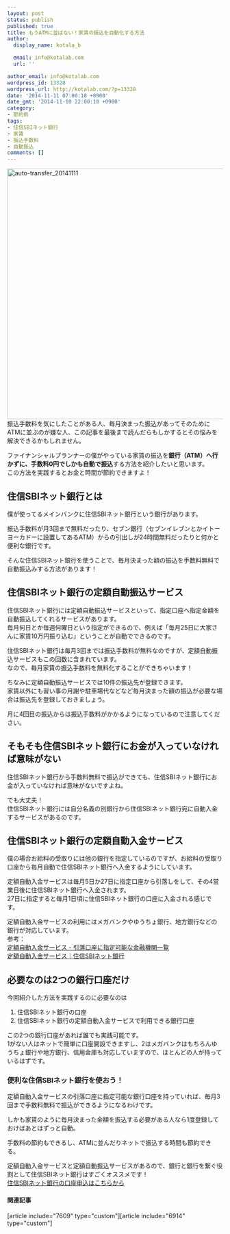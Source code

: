 ```yaml
---
layout: post
status: publish
published: true
title: もうATMに並ばない！家賃の振込を自動化する方法
author:
  display_name: kotala_b

  email: info@kotalab.com
  url: ''

author_email: info@kotalab.com
wordpress_id: 13328
wordpress_url: http://kotalab.com/?p=13328
date: '2014-11-11 07:00:18 +0900'
date_gmt: '2014-11-10 22:00:18 +0900'
category:
- 節約術
tags:
- 住信SBIネット銀行
- 家賃
- 振込手数料
- 自動振込
comments: []
---
```

<p><img src="http://kotalab.com/wp-content/uploads/auto-transfer_20141111-780x585.jpg" alt="auto-transfer_20141111" width="780" height="585" class="aligncenter size-large wp-image-13590" /><br />
振込手数料を気にしたことがある人、毎月決まった振込があってそのためにATMに並ぶのが嫌な人、この記事を最後まで読んだらもしかするとその悩みを解決できるかもしれません。</p>
<p>ファイナンシャルプランナーの僕がやっている家賃の振込を<strong>銀行（ATM）へ行かずに、手数料0円でしかも自動で振込</strong>する方法を紹介したいと思います。<br />
この方法を実践するとお金と時間が節約できますよ！<br />
<!--more--></p>
<h2>住信SBIネット銀行とは</h2>
<p>僕が使ってるメインバンクに住信SBIネット銀行という銀行があります。</p>
<p>振込手数料が月3回まで無料だったり、セブン銀行（セブンイレブンとかイトーヨーカドーに設置してあるATM）からの引出しが24時間無料だったりと何かと便利な銀行です。</p>
<p>そんな住信SBIネット銀行を使うことで、毎月決まった額の振込を手数料無料で自動振込みする方法があります！</p>
<h2>住信SBIネット銀行の定額自動振込サービス</h2>
<p>住信SBIネット銀行には定額自動振込サービスといって、指定口座へ指定金額を自動振込してくれるサービスがあります。<br />
毎月何日とか毎週何曜日という指定ができるので、例えば「毎月25日に大家さんに家賃10万円振り込む」ということが自動でできるのです。</p>
<p>住信SBIネット銀行は毎月3回までは振込手数料が無料なのですが、定額自動振込サービスもこの回数に含まれています。<br />
なので、毎月家賃の振込手数料を無料化することができちゃいます！</p>
<p>ちなみに定額自動振込サービスでは10件の振込先が登録できます。<br />
家賃以外にも習い事の月謝や駐車場代などなど毎月決まった額の振込が必要な場合は振込先を登録しておきましょう。</p>
<p>月に4回目の振込からは振込手数料がかかるようになっているので注意してください。</p>
<h2>そもそも住信SBIネット銀行にお金が入っていなければ意味がない</h2>
<p>住信SBIネット銀行から手数料無料で振込ができても、住信SBIネット銀行にお金が入っていなければ意味がないですよね。</p>
<p>でも大丈夫！<br />
住信SBIネット銀行には自分名義の別銀行から住信SBIネット銀行宛に自動入金するサービスがあるのです。</p>
<h2>住信SBIネット銀行の定額自動入金サービス</h2>
<p>僕の場合お給料の受取りには他の銀行を指定しているのですが、お給料の受取り口座から毎月自動で住信SBIネット銀行へ入金するようにしています。</p>
<p>定額自動入金サービスは毎月5日か27日に指定口座から引落しをして、その4営業日後に住信SBIネット銀行へ入金されます。<br />
27日に指定すると毎月1日頃に住信SBIネット銀行の口座に入金される感じです。</p>
<p>定額自動入金サービスの利用にはメガバンクやゆうちょ銀行、地方銀行などの銀行が対応しています。<br />
参考：<br />
<a href="https://contents.netbk.co.jp/pc/popup/p_gds_bank-list.html" target="_blank">定額自動入金サービス - 引落口座に指定可能な金融機関一覧</a><br />
<a href="https://www.netbk.co.jp/wpl/NBGate/i900500CT/PD/shouhin_teigakujidou" target="_blank">定額自動入金サービス｜住信SBIネット銀行</a></p>
<h2>必要なのは2つの銀行口座だけ</h2>
<p>今回紹介した方法を実践するのに必要なのは</p>
<ol>
<li>住信SBIネット銀行の口座</li>
<li>住信SBIネット銀行の定額自動入金サービスで利用できる銀行口座</li>
</ol>
<p>この2つの銀行口座があれば誰でも実践可能です。<br />
1がない人はネットで簡単に口座開設できますし、2はメガバンクはもちろんゆうちょ銀行や地方銀行、信用金庫も対応していますので、ほとんどの人が持っているはずです。</p>
<h3>便利な住信SBIネット銀行を使おう！</h3>
<p>定額自動入金サービスの引落口座に指定可能な銀行口座を持っていれば、毎月3回まで手数料無料で振込ができるようになるわけです。</p>
<p>しかも家賃のように毎月決まった金額を振込する必要がある人なら1度登録しておけばあとはずっと自動。</p>
<p>手数料の節約もできるし、ATMに並んだりネットで振込する時間も節約できる。</p>
<p>定額自動入金サービスと定額自動振込サービスがあるので、銀行と銀行を繋ぐ役割として住信SBIネット銀行はすごくオススメです！<br />
<a href="https://www.netbk.co.jp/wpl/NBGate/i030101CT" title="住信SBIネット銀行で口座開設" target="_blank">住信SBIネット銀行の口座申込はこちらから</a></p>
<h4 class="rel">関連記事</h4>
<p>[article include="7609" type="custom"][article include="6914" type="custom"]</p>
